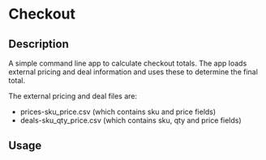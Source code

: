 # Checkout

## Description
A simple command line app to calculate checkout totals.
The app loads external pricing and deal information and 
uses these to determine the final total.

The external pricing and deal files are:
- prices-sku_price.csv (which contains sku and price fields)
- deals-sku_qty_price.csv (which contains sku, qty and price fields)

## Usage
